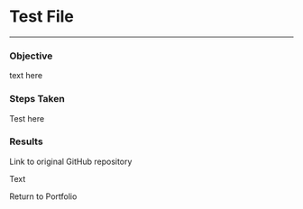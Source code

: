# Test File
***

### Objective

text here

### Steps Taken

Test here

### Results

Link to original GitHub repository

Text 

Return to Portfolio
